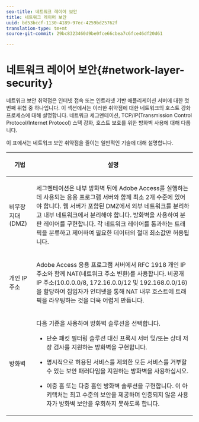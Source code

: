 ```yaml
---
seo-title: 네트워크 레이어 보안
title: 네트워크 레이어 보안
uuid: bd53bccf-1130-4189-97ec-4259bd25762f
translation-type: tm+mt
source-git-commit: 29bc8323460d9be0fce66cbea7c6fce46df20d61

---
```



# 네트워크 레이어 보안{#network-layer-security}

네트워크 보안 취약점은 인터넷 접속 또는 인트라넷 기반 애플리케이션 서버에 대한 첫 번째 위협 중 하나입니다. 이 섹션에서는 이러한 취약점에 대한 네트워크의 호스트 강화 프로세스에 대해 설명합니다. 네트워크 세그멘테이션, TCP/IP(Transmission Control Protocol/Internet Protocol) 스택 강화, 호스트 보호를 위한 방화벽 사용에 대해 다룹니다.

이 표에서는 네트워크 보안 취약점을 줄이는 일반적인 기술에 대해 설명합니다.

<table frame="all" colsep="1" rowsep="1" class="+ topic/table adobe-d/table " id="table-djf-lhz-n4"> 
 <thead class="- topic/thead "> 
  <tr rowsep="1" class="- topic/row "> 
   <th colname="1" class="- topic/entry entry"> <p class="- topic/p ">기법 </p> </th> 
   <th colname="2" class="- topic/entry entry"> <p class="- topic/p ">설명 </p> </th> 
  </tr> 
 </thead>
 <tbody class="- topic/tbody "> 
  <tr rowsep="1" class="- topic/row "> 
   <td colname="1" class="- topic/entry "> <p class="- topic/p ">비무장지대(DMZ) </p> </td> 
   <td colname="2" class="- topic/entry "> <p class="- topic/p ">세그멘테이션은 내부 방화벽 뒤에 Adobe Access를 실행하는 데 사용되는 응용 프로그램 서버와 함께 최소 2개 수준에 있어야 합니다. 웹 서버가 포함된 DMZ에서 외부 네트워크를 분리하고 내부 네트워크에서 분리해야 합니다. 방화벽을 사용하여 분판 레이어를 구현합니다. 각 네트워크 레이어를 통과하는 트래픽을 분류하고 제어하여 필요한 데이터의 절대 최소값만 허용됩니다. </p> </td> 
  </tr> 
  <tr rowsep="1" class="- topic/row "> 
   <td colname="1" class="- topic/entry "> <p class="- topic/p ">개인 IP 주소 </p> </td> 
   <td colname="2" class="- topic/entry "> <p class="- topic/p ">Adobe Access 응용 프로그램 서버에서 RFC 1918 개인 IP 주소와 함께 NAT(네트워크 주소 변환)를 사용합니다. 비공개 IP 주소(10.0.0.0/8, 172.16.0.0/12 및 192.168.0.0/16)을 할당하여 침입자가 인터넷을 통해 NAT 내부 호스트에 트래픽을 라우팅하는 것을 더욱 어렵게 만듭니다. </p> </td> 
  </tr> 
  <tr rowsep="0" class="- topic/row "> 
   <td colname="1" class="- topic/entry "> <p class="- topic/p ">방화벽 </p> </td> 
   <td colname="2" class="- topic/entry "> <p class="- topic/p ">다음 기준을 사용하여 방화벽 솔루션을 선택합니다. </p> <p class="- topic/p "> 
     <ul class="- topic/ul " id="ul-wjf-lhz-n4"> 
      <li class="- topic/li " id="li-8031632160F44037B092988183139202"> <p class="- topic/p ">단순 패킷 필터링 솔루션 대신 프록시 서버 및/또는 상태 저장 검사를 지원하는 방화벽을 구현합니다. </p> </li> 
      <li class="- topic/li " id="li-B65CBB92113E4503B79EB194C34FCA50"> <p class="- topic/p ">명시적으로 허용된 서비스를 제외한 모든 서비스를 거부할 수 있는 보안 패러다임을 지원하는 방화벽을 사용하십시오. </p> </li> 
      <li class="- topic/li " id="li-5CE4C7B65D84410DB4BE966FD8922993"> <p class="- topic/p ">이중 홈 또는 다중 홈인 방화벽 솔루션을 구현합니다. 이 아키텍처는 최고 수준의 보안을 제공하며 인증되지 않은 사용자가 방화벽 보안을 우회하지 못하도록 합니다. </p> </li> 
     </ul> </p> </td> 
  </tr> 
 </tbody> 
</table>

